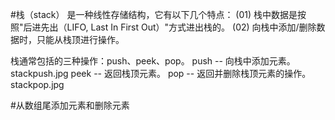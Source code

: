 #栈（stack）
是一种线性存储结构，它有以下几个特点：
(01) 栈中数据是按照"后进先出（LIFO, Last In First Out）"方式进出栈的。
(02) 向栈中添加/删除数据时，只能从栈顶进行操作。

栈通常包括的三种操作：push、peek、pop。
push -- 向栈中添加元素。stackpush.jpg
peek -- 返回栈顶元素。
pop  -- 返回并删除栈顶元素的操作。stackpop.jpg

#从数组尾添加元素和删除元素